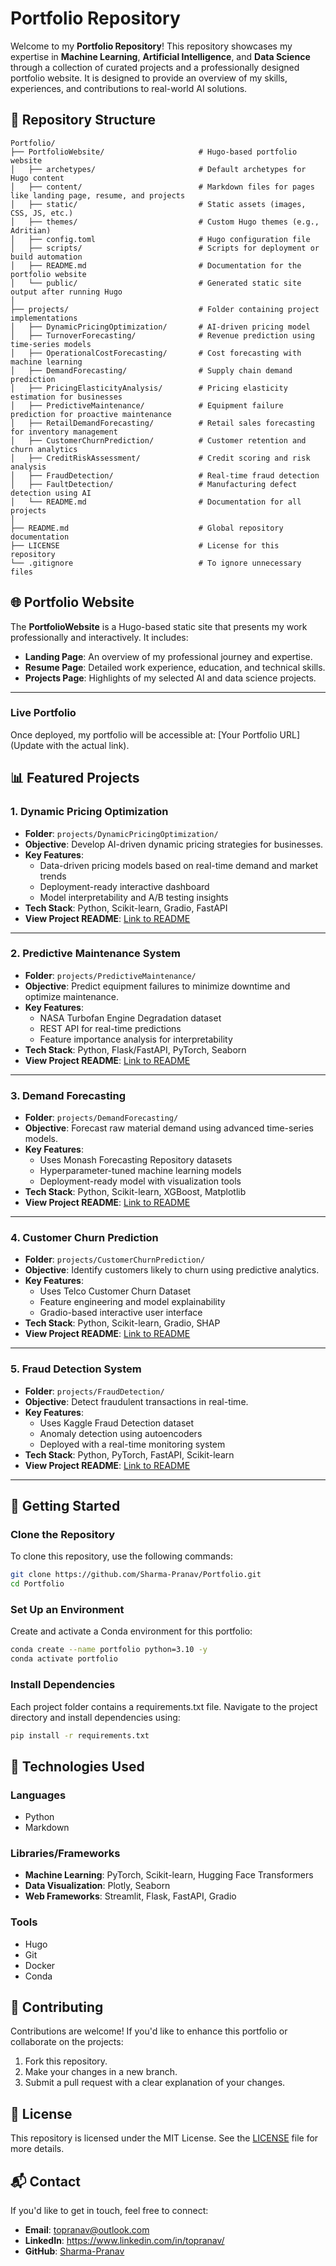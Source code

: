 # Portfolio Repository

Welcome to my **Portfolio Repository**! This repository showcases my expertise in **Machine Learning**, **Artificial Intelligence**, and **Data Science** through a collection of curated projects and a professionally designed portfolio website. It is designed to provide an overview of my skills, experiences, and contributions to real-world AI solutions.

## 📂 Repository Structure
```plaintext
Portfolio/
├── PortfolioWebsite/                     # Hugo-based portfolio website
│   ├── archetypes/                       # Default archetypes for Hugo content
│   ├── content/                          # Markdown files for pages like landing page, resume, and projects
│   ├── static/                           # Static assets (images, CSS, JS, etc.)
│   ├── themes/                           # Custom Hugo themes (e.g., Adritian)
│   ├── config.toml                       # Hugo configuration file
│   ├── scripts/                          # Scripts for deployment or build automation
│   ├── README.md                         # Documentation for the portfolio website
│   └── public/                           # Generated static site output after running Hugo
│
├── projects/                             # Folder containing project implementations
│   ├── DynamicPricingOptimization/       # AI-driven pricing model
│   ├── TurnoverForecasting/              # Revenue prediction using time-series models
│   ├── OperationalCostForecasting/       # Cost forecasting with machine learning
│   ├── DemandForecasting/                # Supply chain demand prediction
│   ├── PricingElasticityAnalysis/        # Pricing elasticity estimation for businesses
│   ├── PredictiveMaintenance/            # Equipment failure prediction for proactive maintenance
│   ├── RetailDemandForecasting/          # Retail sales forecasting for inventory management
│   ├── CustomerChurnPrediction/          # Customer retention and churn analytics
│   ├── CreditRiskAssessment/             # Credit scoring and risk analysis
│   ├── FraudDetection/                   # Real-time fraud detection
│   ├── FaultDetection/                   # Manufacturing defect detection using AI
│   └── README.md                         # Documentation for all projects
│
├── README.md                             # Global repository documentation
├── LICENSE                               # License for this repository
└── .gitignore                            # To ignore unnecessary files
```

## 🌐 Portfolio Website

The **PortfolioWebsite** is a Hugo-based static site that presents my work professionally and interactively. It includes:

- **Landing Page**: An overview of my professional journey and expertise.
- **Resume Page**: Detailed work experience, education, and technical skills.
- **Projects Page**: Highlights of my selected AI and data science projects.

---

### Live Portfolio

Once deployed, my portfolio will be accessible at: [Your Portfolio URL] (Update with the actual link).

## 📊 Featured Projects

### 1. Dynamic Pricing Optimization

- **Folder**: `projects/DynamicPricingOptimization/`
- **Objective**: Develop AI-driven dynamic pricing strategies for businesses.
- **Key Features**:
  - Data-driven pricing models based on real-time demand and market trends
  - Deployment-ready interactive dashboard
  - Model interpretability and A/B testing insights
- **Tech Stack**: Python, Scikit-learn, Gradio, FastAPI
- **View Project README**: [Link to README](projects/DynamicPricingOptimization/README.md)

---

### 2. Predictive Maintenance System

- **Folder**: `projects/PredictiveMaintenance/`
- **Objective**: Predict equipment failures to minimize downtime and optimize maintenance.
- **Key Features**:
  - NASA Turbofan Engine Degradation dataset
  - REST API for real-time predictions
  - Feature importance analysis for interpretability
- **Tech Stack**: Python, Flask/FastAPI, PyTorch, Seaborn
- **View Project README**: [Link to README](projects/PredictiveMaintenance/README.md)

---

### 3. Demand Forecasting

- **Folder**: `projects/DemandForecasting/`
- **Objective**: Forecast raw material demand using advanced time-series models.
- **Key Features**:
  - Uses Monash Forecasting Repository datasets
  - Hyperparameter-tuned machine learning models
  - Deployment-ready model with visualization tools
- **Tech Stack**: Python, Scikit-learn, XGBoost, Matplotlib
- **View Project README**: [Link to README](projects/DemandForecasting/README.md)

---

### 4. Customer Churn Prediction

- **Folder**: `projects/CustomerChurnPrediction/`
- **Objective**: Identify customers likely to churn using predictive analytics.
- **Key Features**:
  - Uses Telco Customer Churn Dataset
  - Feature engineering and model explainability
  - Gradio-based interactive user interface
- **Tech Stack**: Python, Scikit-learn, Gradio, SHAP
- **View Project README**: [Link to README](projects/CustomerChurnPrediction/README.md)

---

### 5. Fraud Detection System

- **Folder**: `projects/FraudDetection/`
- **Objective**: Detect fraudulent transactions in real-time.
- **Key Features**:
  - Uses Kaggle Fraud Detection dataset
  - Anomaly detection using autoencoders
  - Deployed with a real-time monitoring system
- **Tech Stack**: Python, PyTorch, FastAPI, Scikit-learn
- **View Project README**: [Link to README](projects/FraudDetection/README.md)

---

## 🚀 Getting Started

### Clone the Repository

To clone this repository, use the following commands:

```bash
git clone https://github.com/Sharma-Pranav/Portfolio.git
cd Portfolio
```

### Set Up an Environment

Create and activate a Conda environment for this portfolio:

```bash
conda create --name portfolio python=3.10 -y
conda activate portfolio
```

### Install Dependencies

Each project folder contains a requirements.txt file. Navigate to the project directory and install dependencies using:

```bash
pip install -r requirements.txt
```

## 🔧 Technologies Used

### Languages

- Python
- Markdown

### Libraries/Frameworks

- **Machine Learning**: PyTorch, Scikit-learn, Hugging Face Transformers
- **Data Visualization**: Plotly, Seaborn
- **Web Frameworks**: Streamlit, Flask, FastAPI, Gradio

### Tools

- Hugo
- Git
- Docker
- Conda

## 🤝 Contributing

Contributions are welcome! If you'd like to enhance this portfolio or collaborate on the projects:

1. Fork this repository.
2. Make your changes in a new branch.
3. Submit a pull request with a clear explanation of your changes.

## 📜 License

This repository is licensed under the MIT License. See the [LICENSE](./LICENSE) file for more details.

## 📬 Contact

If you'd like to get in touch, feel free to connect:

- **Email**: topranav@outlook.com
- **LinkedIn**: https://www.linkedin.com/in/topranav/
- **GitHub**: [Sharma-Pranav](https://github.com/Sharma-Pranav)
